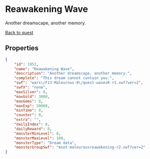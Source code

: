 # Reawakening Wave

Another dreamscape, another memory.

[Back to quest](../quests.md)

## Properties

```json
{
    "id": 1952,
    "name": "Reawakening Wave",
    "description": "Another dreamscape, another memory.",
    "complete": "This dream cannot contain you.",
    "swf": "wars\/F13-Maleurous-8\/quest-wavesR-r1.swf?ver=2",
    "swfX": "none",
    "maxSilver": 0,
    "maxGold": 3000,
    "maxGems": 0,
    "maxExp": 50000,
    "minTime": 0,
    "counter": 0,
    "extra": "",
    "dailyIndex": 0,
    "dailyReward": 0,
    "monsterMinLevel": 0,
    "monsterMaxLevel": 100,
    "monsterType": "Dream data",
    "monsterGroupSwf": "mset-maleurousreawakening-r2.swf?ver=2"
}
```

